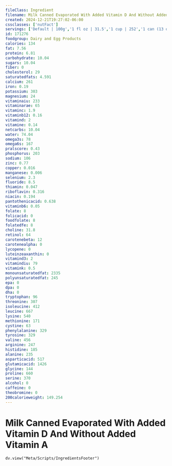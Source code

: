 ```yaml
---
fileClass: Ingredient
filename: Milk Canned Evaporated With Added Vitamin D And Without Added Vitamin A
created: 2024-12-21T19:27:02-06:00
cssclasses: ['nutFact']
servings: ['Default | 100g','1 fl oz | 31.5','1 cup | 252','1 can (13 oz) | 369','1/2 cup | 126']
id: 171276
foodgroup: Dairy and Egg Products
calories: 134
fat: 7.56
protein: 6.81
carbohydrate: 10.04
sugars: 10.04
fiber: 0
cholesterol: 29
saturatedfats: 4.591
calcium: 261
iron: 0.19
potassium: 303
magnesium: 24
vitaminaiu: 233
vitaminarae: 65
vitaminc: 1.9
vitaminb12: 0.16
vitamind: 2
vitamine: 0.14
netcarbs: 10.04
water: 74.04
omega3s: 78
omega6s: 167
pralscore: 0.43
phosphorus: 203
sodium: 106
zinc: 0.77
copper: 0.016
manganese: 0.006
selenium: 2.3
fluoride: 8.5
thiamin: 0.047
riboflavin: 0.316
niacin: 0.194
pantothenicacid: 0.638
vitaminb6: 0.05
folate: 8
folicacid: 0
foodfolate: 8
folatedfe: 8
choline: 31.8
retinol: 64
carotenebeta: 12
carotenealpha: 0
lycopene: 0
luteinzeaxanthin: 0
vitamind3: 2
vitamindiu: 79
vitamink: 0.5
monounsaturatedfat: 2335
polyunsaturatedfat: 245
epa: 0
dpa: 0
dha: 0
tryptophan: 96
threonine: 307
isoleucine: 412
leucine: 667
lysine: 540
methionine: 171
cystine: 63
phenylalanine: 329
tyrosine: 329
valine: 456
arginine: 247
histidine: 185
alanine: 235
asparticacid: 517
glutamicacid: 1426
glycine: 144
proline: 660
serine: 370
alcohol: 0
caffeine: 0
theobromine: 0
200calorieweight: 149.254
---
```


# Milk Canned Evaporated With Added Vitamin D And Without Added Vitamin A

```dataviewjs
dv.view("Meta/Scripts/IngredientsFooter")
```